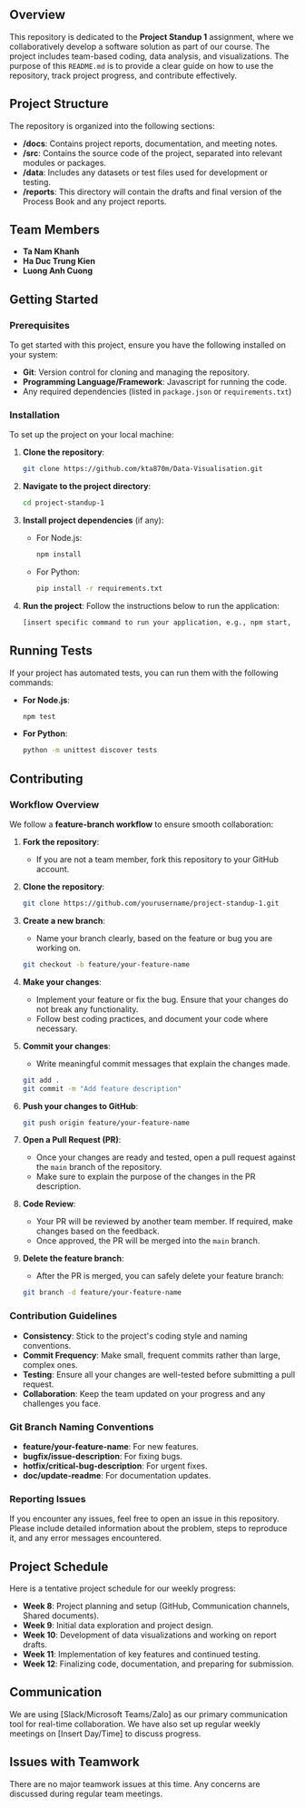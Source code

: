 ## Overview
This repository is dedicated to the **Project Standup 1** assignment, where we collaboratively develop a software solution as part of our course. The project includes team-based coding, data analysis, and visualizations. The purpose of this `README.md` is to provide a clear guide on how to use the repository, track project progress, and contribute effectively.

## Project Structure
The repository is organized into the following sections:

- **/docs**: Contains project reports, documentation, and meeting notes.
- **/src**: Contains the source code of the project, separated into relevant modules or packages.
- **/data**: Includes any datasets or test files used for development or testing.
- **/reports**: This directory will contain the drafts and final version of the Process Book and any project reports.

## Team Members
- **Ta Nam Khanh**
- **Ha Duc Trung Kien** 
- **Luong Anh Cuong**


## Getting Started

### Prerequisites
To get started with this project, ensure you have the following installed on your system:
- **Git**: Version control for cloning and managing the repository.
- **Programming Language/Framework**: Javascript for running the code.
- Any required dependencies (listed in `package.json` or `requirements.txt`)

### Installation
To set up the project on your local machine:

1. **Clone the repository**:
    ```bash
    git clone https://github.com/kta870m/Data-Visualisation.git
    ```

2. **Navigate to the project directory**:
    ```bash
    cd project-standup-1
    ```

3. **Install project dependencies** (if any):
    - For Node.js:
        ```bash
        npm install
        ```
    - For Python:
        ```bash
        pip install -r requirements.txt
        ```

4. **Run the project**:
    Follow the instructions below to run the application:
    ```bash
    [insert specific command to run your application, e.g., npm start, python main.py]
    ```

## Running Tests
If your project has automated tests, you can run them with the following commands:

- **For Node.js**:
    ```bash
    npm test
    ```
- **For Python**:
    ```bash
    python -m unittest discover tests
    ```

## Contributing

### Workflow Overview
We follow a **feature-branch workflow** to ensure smooth collaboration:

1. **Fork the repository**:
   - If you are not a team member, fork this repository to your GitHub account.

2. **Clone the repository**:
    ```bash
    git clone https://github.com/yourusername/project-standup-1.git
    ```

3. **Create a new branch**:
    - Name your branch clearly, based on the feature or bug you are working on.
    ```bash
    git checkout -b feature/your-feature-name
    ```

4. **Make your changes**:
    - Implement your feature or fix the bug. Ensure that your changes do not break any functionality.
    - Follow best coding practices, and document your code where necessary.

5. **Commit your changes**:
    - Write meaningful commit messages that explain the changes made.
    ```bash
    git add .
    git commit -m "Add feature description"
    ```

6. **Push your changes to GitHub**:
    ```bash
    git push origin feature/your-feature-name
    ```

7. **Open a Pull Request (PR)**:
    - Once your changes are ready and tested, open a pull request against the `main` branch of the repository.
    - Make sure to explain the purpose of the changes in the PR description.
    
8. **Code Review**:
    - Your PR will be reviewed by another team member. If required, make changes based on the feedback.
    - Once approved, the PR will be merged into the `main` branch.

9. **Delete the feature branch**:
    - After the PR is merged, you can safely delete your feature branch:
    ```bash
    git branch -d feature/your-feature-name
    ```

### Contribution Guidelines
- **Consistency**: Stick to the project's coding style and naming conventions.
- **Commit Frequency**: Make small, frequent commits rather than large, complex ones.
- **Testing**: Ensure all your changes are well-tested before submitting a pull request.
- **Collaboration**: Keep the team updated on your progress and any challenges you face.

### Git Branch Naming Conventions
- **feature/your-feature-name**: For new features.
- **bugfix/issue-description**: For fixing bugs.
- **hotfix/critical-bug-description**: For urgent fixes.
- **doc/update-readme**: For documentation updates.

### Reporting Issues
If you encounter any issues, feel free to open an issue in this repository. Please include detailed information about the problem, steps to reproduce it, and any error messages encountered.

## Project Schedule
Here is a tentative project schedule for our weekly progress:

- **Week 8**: Project planning and setup (GitHub, Communication channels, Shared documents).
- **Week 9**: Initial data exploration and project design.
- **Week 10**: Development of data visualizations and working on report drafts.
- **Week 11**: Implementation of key features and continued testing.
- **Week 12**: Finalizing code, documentation, and preparing for submission.

## Communication
We are using [Slack/Microsoft Teams/Zalo] as our primary communication tool for real-time collaboration. We have also set up regular weekly meetings on [Insert Day/Time] to discuss progress.

## Issues with Teamwork
There are no major teamwork issues at this time. Any concerns are discussed during regular team meetings.


